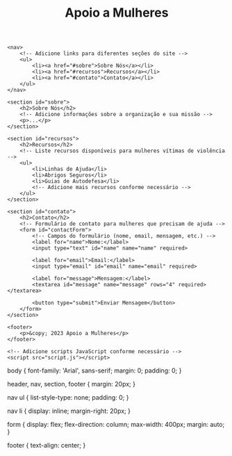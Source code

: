 <!DOCTYPE html>
<html lang="en">
<head>
    <meta charset="UTF-8">
    <meta name="viewport" content="width=device-width, initial-scale=1.0">
    <link rel="stylesheet" href="styles.css">
    <title>Apoio a Mulheres</title>
</head>
<body>
    <header>
        <h1>Apoio a Mulheres</h1>
    </header>

    <nav>
        <!-- Adicione links para diferentes seções do site -->
        <ul>
            <li><a href="#sobre">Sobre Nós</a></li>
            <li><a href="#recursos">Recursos</a></li>
            <li><a href="#contato">Contato</a></li>
        </ul>
    </nav>

    <section id="sobre">
        <h2>Sobre Nós</h2>
        <!-- Adicione informações sobre a organização e sua missão -->
        <p>...</p>
    </section>

    <section id="recursos">
        <h2>Recursos</h2>
        <!-- Liste recursos disponíveis para mulheres vítimas de violência -->
        <ul>
            <li>Linhas de Ajuda</li>
            <li>Abrigos Seguros</li>
            <li>Guias de Autodefesa</li>
            <!-- Adicione mais recursos conforme necessário -->
        </ul>
    </section>

    <section id="contato">
        <h2>Contato</h2>
        <!-- Formulário de contato para mulheres que precisam de ajuda -->
        <form id="contactForm">
            <!-- Campos do formulário (nome, email, mensagem, etc.) -->
            <label for="name">Nome:</label>
            <input type="text" id="name" name="name" required>

            <label for="email">Email:</label>
            <input type="email" id="email" name="email" required>

            <label for="message">Mensagem:</label>
            <textarea id="message" name="message" rows="4" required></textarea>

            <button type="submit">Enviar Mensagem</button>
        </form>
    </section>

    <footer>
        <p>&copy; 2023 Apoio a Mulheres</p>
    </footer>

    <!-- Adicione scripts JavaScript conforme necessário -->
    <script src="script.js"></script>
</body>
</html>
body {
    font-family: 'Arial', sans-serif;
    margin: 0;
    padding: 0;
}

header, nav, section, footer {
    margin: 20px;
}

nav ul {
    list-style-type: none;
    padding: 0;
}

nav li {
    display: inline;
    margin-right: 20px;
}

form {
    display: flex;
    flex-direction: column;
    max-width: 400px;
    margin: auto;
}

footer {
    text-align: center;
}
